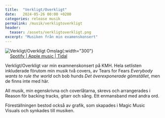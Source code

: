 ```yaml
---
title:  "Verkligt/Overkligt"
date:   2024-05-26 00:00 +0200
categories: release musik
permalink: /musik/verkligtoverkligt
header:
  teaser: /assets/verkligtoverkligt.png
excerpt: "Musiken från min examenskonsert"
---
```

![Verkligt/Overkligt Omslag](/assets/verkligtoverkligt.png){:width="300"}<br>
    [Spotify ](https://open.spotify.com/album/3CZOGd4iHoArYD18gGrOqY)|[ Apple music ](https://music.apple.com/se/album/verkligt-overkligt-single/1742829110)|[ Tidal](https://listen.tidal.com/album/359277330)

Verkligt/Overkligt var min examnenskonsert på KMH. Hela setlisten inkluderade förutom min musik två covers, av Tears for Fears *Everybody wants to rule the world* och bob hunds *Det överexponerade gömstället*, men de finns inte med här.

All musik, min egenskrivna och coverlåtarna, skrevs och arrangerades i Reason för backing tracks, gitarr och sång. Ett enmansband med andra ord.

Föreställningen bestod också av grafik, som skapades i Magic Music Visuals och synkades till musiken.